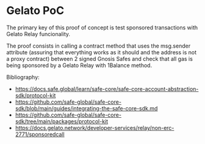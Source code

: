 # Gelato PoC

The primary key of this proof of concept is test sponsored transactions with Gelato Relay funcionality.

The proof consists in calling a contract method that uses the msg.sender attribute (assuring that everything works as it should and the address is not a proxy contract) between 2 signed Gnosis Safes and check that all gas is being sponsored by a Gelato Relay with 1Balance method.

Bibliography:

- https://docs.safe.global/learn/safe-core/safe-core-account-abstraction-sdk/protocol-kit
- https://github.com/safe-global/safe-core-sdk/blob/main/guides/integrating-the-safe-core-sdk.md
- https://github.com/safe-global/safe-core-sdk/tree/main/packages/protocol-kit
- https://docs.gelato.network/developer-services/relay/non-erc-2771/sponsoredcall
